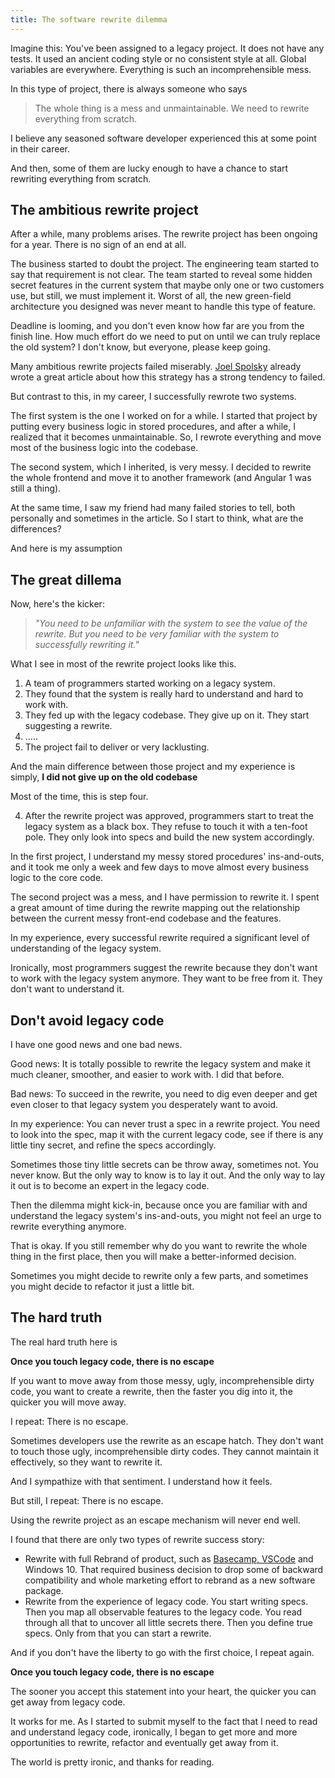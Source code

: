 ```yaml
---
title: The software rewrite dilemma
---
```


Imagine this: You've been assigned to a legacy project. It does not have any tests. It used an ancient coding style or no consistent style at all. Global variables are everywhere. Everything is such an incomprehensible mess.

In this type of project, there is always someone who says

> The whole thing is a mess and unmaintainable. We need to rewrite everything from scratch.

I believe any seasoned software developer experienced this at some point in their career.

And then, some of them are lucky enough to have a chance to start rewriting everything from scratch.

## The ambitious rewrite project

After a while, many problems arises. The rewrite project has been ongoing for a year. There is no sign of an end at all.

The business started to doubt the project. The engineering team started to say that requirement is not clear. The team started to reveal some hidden secret features in the current system that maybe only one or two customers use, but still, we must implement it. Worst of all, the new green-field architecture you designed was never meant to handle this type of feature.

Deadline is looming, and you don't even know how far are you from the finish line. How much effort do we need to put on until we can truly replace the old system? I don't know, but everyone, please keep going.

Many ambitious rewrite projects failed miserably. [Joel Spolsky](https://www.joelonsoftware.com/2000/04/06/things-you-should-never-do-part-i/) already wrote a great article about how this strategy has a strong tendency to failed.

But contrast to this, in my career, I successfully rewrote two systems.

The first system is the one I worked on for a while. I started that project by putting every business logic in stored procedures, and after a while, I realized that it becomes unmaintainable. So, I rewrote everything and move most of the business logic into the codebase.

The second system, which I inherited, is very messy. I decided to rewrite the whole frontend and move it to another framework (and Angular 1 was still a thing).

At the same time, I saw my friend had many failed stories to tell, both personally and sometimes in the article. So I start to think, what are the differences?

And here is my assumption

## The great dillema

Now, here's the kicker:

> _"You need to be unfamiliar with the system to see the value of the rewrite. But you need to be very familiar with the system to successfully rewriting it."_

What I see in most of the rewrite project looks like this.

1. A team of programmers started working on a legacy system.
2. They found that the system is really hard to understand and hard to work with.
3. They fed up with the legacy codebase. They give up on it. They start suggesting a rewrite.
4. .....
5. The project fail to deliver or very lacklusting.

And the main difference between those project and my experience is simply, **I did not give up on the old codebase**

Most of the time, this is step four.

4. After the rewrite project was approved, programmers start to treat the legacy system as a black box. They refuse to touch it with a ten-foot pole. They only look into specs and build the new system accordingly.

In the first project, I understand my messy stored procedures' ins-and-outs, and it took me only a week and few days to move almost every business logic to the core code.

The second project was a mess, and I have permission to rewrite it. I spent a great amount of time during the rewrite mapping out the relationship between the current messy front-end codebase and the features.

In my experience, every successful rewrite required a significant level of understanding of the legacy system.

Ironically, most programmers suggest the rewrite because they don't want to work with the legacy system anymore. They want to be free from it. They don't want to understand it.

## Don't avoid legacy code

I have one good news and one bad news.

Good news: It is totally possible to rewrite the legacy system and make it much cleaner, smoother, and easier to work with. I did that before.

Bad news: To succeed in the rewrite, you need to dig even deeper and get even closer to that legacy system you desperately want to avoid.

In my experience: You can never trust a spec in a rewrite project. You need to look into the spec, map it with the current legacy code, see if there is any little tiny secret, and refine the specs accordingly.

Sometimes those tiny little secrets can be throw away, sometimes not. You never know. But the only way to know is to lay it out. And the only way to lay it out is to become an expert in the legacy code.

Then the dilemma might kick-in, because once you are familiar with and understand the legacy system's ins-and-outs, you might not feel an urge to rewrite everything anymore.

That is okay. If you still remember why do you want to rewrite the whole thing in the first place, then you will make a better-informed decision.

Sometimes you might decide to rewrite only a few parts, and sometimes you might decide to refactor it just a little bit.

## The hard truth

The real hard truth here is

**Once you touch legacy code, there is no escape**

If you want to move away from those messy, ugly, incomprehensible dirty code, you want to create a rewrite, then the faster you dig into it, the quicker you will move away.

I repeat: There is no escape.

Sometimes developers use the rewrite as an escape hatch. They don't want to touch those ugly, incomprehensible dirty codes. They cannot maintain it effectively, so they want to rewrite it.

And I sympathize with that sentiment. I understand how it feels.

But still, I repeat: There is no escape.

Using the rewrite project as an escape mechanism will never end well.

I found that there are only two types of rewrite success story:

- Rewrite with full Rebrand of product, such as [Basecamp, VSCode](https://medium.com/@herbcaudill/lessons-from-6-software-rewrite-stories-635e4c8f7c22) and Windows 10. That required business decision to drop some of backward compatibility and whole marketing effort to rebrand as a new software package.
- Rewrite from the experience of legacy code. You start writing specs. Then you map all observable features to the legacy code. You read through all that to uncover all little secrets there. Then you define true specs. Only from that you can start a rewrite.

And if you don't have the liberty to go with the first choice, I repeat again.

**Once you touch legacy code, there is no escape**

The sooner you accept this statement into your heart, the quicker you can get away from legacy code.

It works for me. As I started to submit myself to the fact that I need to read and understand legacy code, ironically, I began to get more and more opportunities to rewrite, refactor and eventually get away from it.

The world is pretty ironic, and thanks for reading.
